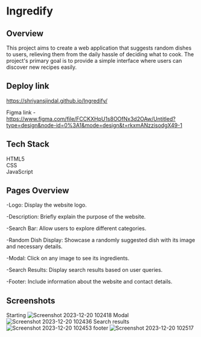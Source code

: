 # Ingredify
## Overview
This project aims to create a web application that suggests random dishes to users, relieving them from the daily hassle of deciding what to cook. The project's primary goal is to provide a simple interface where users can discover new recipes easily.

## Deploy link
https://shriyansjindal.github.io/Ingredify/

Figma link - https://www.figma.com/file/FCCKXHpU1s8OOfNx3d2OAw/Untitled?type=design&node-id=0%3A1&mode=design&t=rkxmANzzisodgX49-1

## Tech Stack
 HTML5  
 CSS    
 JavaScript

## Pages Overview

-Logo: Display the website logo.

-Description: Briefly explain the purpose of the website.

-Search Bar: Allow users to explore different categories.

-Random Dish Display: Showcase a randomly suggested dish with its image and necessary details.

-Modal: Click on any image to see its ingredients.

-Search Results: Display search results based on user queries.

-Footer: Include information about the website and contact details.

## Screenshots
Starting
![Screenshot 2023-12-20 102418](https://github.com/ShriyansJindal/Ingredify/assets/92571950/cb1530a2-4597-4fb1-93d2-92c72e116b84)
Modal
![Screenshot 2023-12-20 102436](https://github.com/ShriyansJindal/Ingredify/assets/92571950/bd978dff-17c5-4b3d-85b5-5084d0d17247)
Search results
![Screenshot 2023-12-20 102453](https://github.com/ShriyansJindal/Ingredify/assets/92571950/8681b6a6-7eeb-4218-8da7-986e3d0e540a)
footer
![Screenshot 2023-12-20 102517](https://github.com/ShriyansJindal/Ingredify/assets/92571950/aac3433f-61ed-4958-889d-14314ab7612e)
